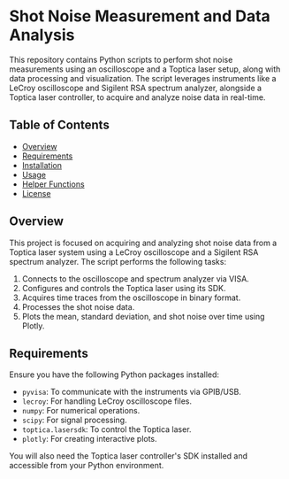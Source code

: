 # Shot Noise Measurement and Data Analysis

This repository contains Python scripts to perform shot noise measurements using an oscilloscope and a Toptica laser setup, along with data processing and visualization. The script leverages instruments like a LeCroy oscilloscope and Sigilent RSA spectrum analyzer, alongside a Toptica laser controller, to acquire and analyze noise data in real-time.

## Table of Contents

- [Overview](#overview)
- [Requirements](#requirements)
- [Installation](#installation)
- [Usage](#usage)
- [Helper Functions](#helper-functions)
- [License](#license)

## Overview

This project is focused on acquiring and analyzing shot noise data from a Toptica laser system using a LeCroy oscilloscope and a Sigilent RSA spectrum analyzer. The script performs the following tasks:

1. Connects to the oscilloscope and spectrum analyzer via VISA.
2. Configures and controls the Toptica laser using its SDK.
3. Acquires time traces from the oscilloscope in binary format.
4. Processes the shot noise data.
5. Plots the mean, standard deviation, and shot noise over time using Plotly.

## Requirements

Ensure you have the following Python packages installed:

- `pyvisa`: To communicate with the instruments via GPIB/USB.
- `lecroy`: For handling LeCroy oscilloscope files.
- `numpy`: For numerical operations.
- `scipy`: For signal processing.
- `toptica.lasersdk`: To control the Toptica laser.
- `plotly`: For creating interactive plots.

You will also need the Toptica laser controller's SDK installed and accessible from your Python environment.


